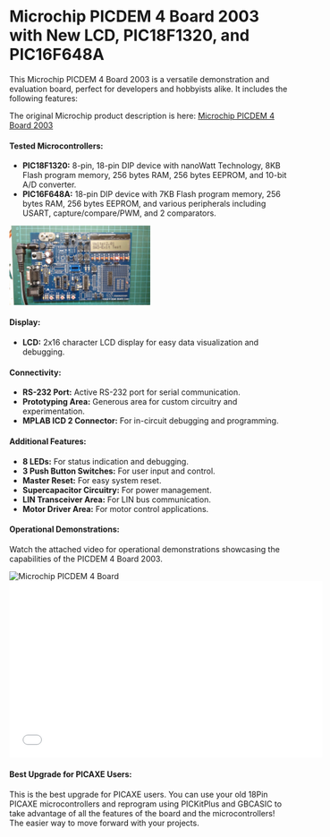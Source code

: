 # Microchip PICDEM 4 Board 2003 with New LCD, PIC18F1320, and PIC16F648A

This Microchip PICDEM 4 Board 2003 is a versatile demonstration and evaluation board, perfect for developers and hobbyists alike. It includes the following features:

The original Microchip product description is here: [Microchip PICDEM 4 Board 2003](https://www.microchip.com/en-us/development-tool/dm163014)



#### Tested Microcontrollers:
- **PIC18F1320:** 8-pin, 18-pin DIP device with nanoWatt Technology, 8KB Flash program memory, 256 bytes RAM, 256 bytes EEPROM, and 10-bit A/D converter.
- **PIC16F648A:** 18-pin DIP device with 7KB Flash program memory, 256 bytes RAM, 256 bytes EEPROM, and various peripherals including USART, capture/compare/PWM, and 2 comparators.

<img src="WIN_20250123_13_06_08_Pro.jpg" alt="Microchip PICDEM 4 Board" width="50%" height="50%">

#### Display:
- **LCD:** 2x16 character LCD display for easy data visualization and debugging.

#### Connectivity:
- **RS-232 Port:** Active RS-232 port for serial communication.
- **Prototyping Area:** Generous area for custom circuitry and experimentation.
- **MPLAB ICD 2 Connector:** For in-circuit debugging and programming.

#### Additional Features:
- **8 LEDs:** For status indication and debugging.
- **3 Push Button Switches:** For user input and control.
- **Master Reset:** For easy system reset.
- **Supercapacitor Circuitry:** For power management.
- **LIN Transceiver Area:** For LIN bus communication.
- **Motor Driver Area:** For motor control applications.

#### Operational Demonstrations:
Watch the attached video for operational demonstrations showcasing the capabilities of the PICDEM 4 Board 2003.


<img src="https://youtu.be/ZuW_LUatD-A" alt="Microchip PICDEM 4 Board" width="50%" height="50%">

<iframe width="560" height="315" src="2025-01-23 13-03-45.mp4" frameborder="0" allow="accelerometer; autoplay; encrypted-media; gyroscope; picture-in-picture" allowfullscreen></iframe>

#### Best Upgrade for PICAXE Users:
This is the best upgrade for PICAXE users. You can use your old 18Pin PICAXE microcontrollers and reprogram using PICKitPlus and GBCASIC to take advantage of all the features of the board and the microcontrollers! The easier way to move forward with your projects.




